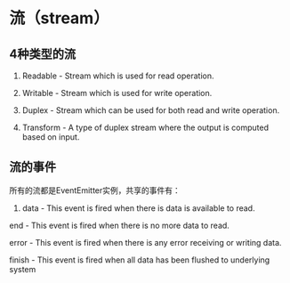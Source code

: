 # 流（stream）
## 4种类型的流
1. Readable - Stream which is used for read operation.

2. Writable - Stream which is used for write operation.

3. Duplex - Stream which can be used for both read and write operation.

4. Transform - A type of duplex stream where the output is computed based on input.

## 流的事件
所有的流都是EventEmitter实例，共享的事件有：

1. data - This event is fired when there is data is available to read.

end - This event is fired when there is no more data to read.

error - This event is fired when there is any error receiving or writing data.

finish - This event is fired when all data has been flushed to underlying system